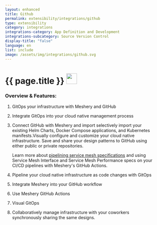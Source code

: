 ```yaml
---
layout: enhanced
title: Github
permalink: extensibility/integrations/github
type: extensibility
category: integrations
integrations-category: App Definition and Development
integrations-subcategory: Source Version Control
display-title: "false"
language: en
list: include
image: /assets/img/integrations/github.svg
---
```


<h1>{{ page.title }} <img src="{{ page.image }}" style="width: 35px; height: 35px;" /></h1>


<!-- This needs replaced with the Category property, not the sub-category.
 #### About: GitOps your infrastructure with Meshery and GitHub -->

### Overview & Features:

1. GitOps your infrastructure with Meshery and GitHub

2. Integrate GitOps into your cloud native management process

4. 
    Connect GitHub with Meshery and import selectively import your existing Helm Charts, Docker Compose applications, and Kubernetes manifests.Visually configure and customize your cloud native infrastructure.
    Save and share your design patterns to GitHub using either public or private repositories.



    Learn more about <a href="/blog/service-mesh-specifications/pipelining-service-mesh-specifications">pipelining service mesh specifications</a> and using Service Mesh Interface and Service Mesh Performance specs on your CI/CD pipelines with Meshery's GitHub Actions.



5. Pipeline your cloud native infrastructure as code changes with GitOps

6. Integrate Meshery into your GitHub workflow

7. Use Meshery GitHub Actions

8. Visual GitOps

9. Collaboratively manage infrastructure with your coworkers synchronously sharing the same designs.

